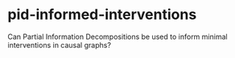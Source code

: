 # pid-informed-interventions
Can Partial Information Decompositions be used to inform minimal interventions in causal graphs?
